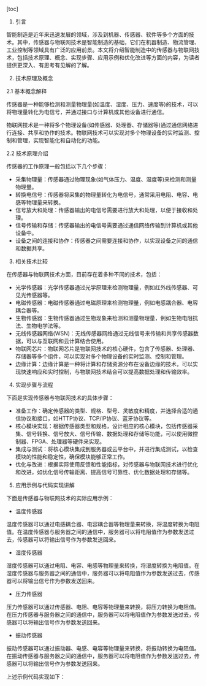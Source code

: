 
[toc]                    
                
                
1. 引言

智能制造是近年来迅速发展的领域，涉及到机器、传感器、软件等多个方面的技术。其中，传感器与物联网技术是智能制造的基础，它们在机器制造、物流管理、工业控制等领域具有广泛的应用前景。本文将介绍智能制造中的传感器与物联网技术，包括技术原理、概念、实现步骤、应用示例和优化改进等方面的内容，为读者提供更深入、有思考有见解的了解。

2. 技术原理及概念

2.1 基本概念解释

传感器是一种能够检测和测量物理量(如温度、湿度、压力、速度等)的技术，可以将物理量转化为电信号，并通过接口与计算机或其他设备进行通信。

物联网技术是一种将多个物理设备(如传感器、处理器、存储器等)通过通信网络进行连接、共享和协作的技术。物联网技术可以实现对多个物理设备的实时监测、控制和管理，实现智能化和自动化的功能。

2.2 技术原理介绍

传感器的工作原理一般包括以下几个步骤：

- 采集物理量：传感器通过物理现象(如气体压力、温度、湿度等)来检测和测量物理量。
- 转换电信号：传感器将采集的物理量转化为电信号，通常采用电阻、电容、电感等物理量来转换。
- 信号放大和处理：传感器输出的电信号需要进行放大和处理，以便于接收和处理。
- 信号传输和存储：传感器输出的电信号需要通过通信网络传输到计算机或其他设备中。
- 设备之间的连接和协作：传感器之间需要连接和协作，以实现设备之间的通信和数据共享。

3. 相关技术比较

在传感器与物联网技术方面，目前存在着多种不同的技术，包括：

- 光学传感器：光学传感器通过光学原理来检测物理量，例如红外线传感器、可见光传感器等。
- 电磁传感器：电磁传感器通过电磁原理来检测物理量，例如电感耦合器、电容耦合器等。
- 生物传感器：生物传感器通过生物现象来检测和测量物理量，例如生物电阻抗法、生物电学法等。
- 无线传感器网络(WSN)：无线传感器网络通过无线信号来传输和共享传感器数据，可以与互联网和云计算结合使用。
- 物联网芯片：物联网芯片是物联网技术的核心硬件，包含了传感器、处理器、存储器等多个组件，可以实现对多个物理设备的实时监测、控制和管理。
- 边缘计算：边缘计算是一种将计算和存储资源分布在设备边缘的技术，可以实现快速响应和实时控制，与物联网技术结合可以提高数据处理和传输效率。

4. 实现步骤与流程

下面是实现传感器与物联网技术的具体步骤：

- 准备工作：确定传感器的类型、规格、型号、灵敏度和精度，并选择合适的通信协议和接口，如HTTP协议、TCP/IP协议、蓝牙协议等。
- 核心模块实现：根据传感器类型和规格，设计相应的核心模块，包括传感器采集、信号转换、信号放大、信号传输、数据处理和存储等功能，可以使用微控制器、FPGA、处理器等硬件来实现。
- 集成与测试：将核心模块集成到服务器或云平台中，并进行集成测试，以检查模块的性能和稳定性，确保模块能够正常工作。
- 优化与改进：根据实际使用反馈和性能指标，对传感器与物联网技术进行优化和改进，如优化信号传输距离、提高信号可靠性、优化数据处理和存储等。

5. 应用示例与代码实现讲解

下面是传感器与物联网技术的实际应用示例：

- 温度传感器

温度传感器可以通过电感耦合器、电容耦合器等物理量来转换，将温度转换为电阻值。在温度传感器与服务器之间的通信中，服务器可以将电阻值作为参数发送过去，传感器可以将输出信号作为参数发送回来。

- 湿度传感器

湿度传感器可以通过电阻、电容、电感等物理量来转换，将湿度转换为电阻值。在湿度传感器与服务器之间的通信中，服务器可以将电阻值作为参数发送过去，传感器可以将输出信号作为参数发送回来。

- 压力传感器

压力传感器可以通过传感器、电阻、电容等物理量来转换，将压力转换为电阻值。在压力传感器与服务器之间的通信中，服务器可以将电阻值作为参数发送过去，传感器可以将输出信号作为参数发送回来。

- 振动传感器

振动传感器可以通过振动器、电感、电容等物理量来转换，将振动转换为电阻值。在振动传感器与服务器之间的通信中，服务器可以将电阻值作为参数发送过去，传感器可以将输出信号作为参数发送回来。

上述示例代码实现如下：

